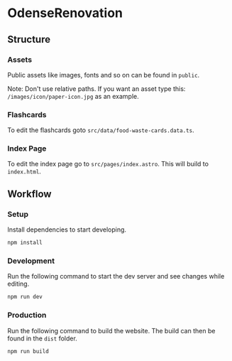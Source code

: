 # OdenseRenovation

## Structure

### Assets

Public assets like images, fonts and so on can be found in `public`.

Note: Don't use relative paths. If you want an asset type this: `/images/icon/paper-icon.jpg` as an example.

### Flashcards

To edit the flashcards goto `src/data/food-waste-cards.data.ts`.

### Index Page

To edit the index page go to `src/pages/index.astro`. This will build to `index.html`.

## Workflow

### Setup

Install dependencies to start developing.

```bash
npm install
```

### Development

Run the following command to start the dev server and see changes while editing.

```bash
npm run dev
```

### Production

Run the following command to build the website. The build can then be found in the `dist` folder.

```bash
npm run build
```
